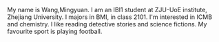 My name is Wang,Mingyuan. I am an IBI1 student at ZJU-UoE institute, Zhejiang University. I majors in BMI, in class 2101. I'm interested in ICMB and chemistry. I like reading detective stories and science fictions. My favourite sport is playing football.
